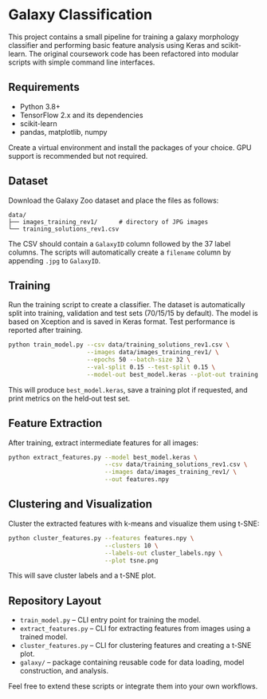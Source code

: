 # Galaxy Classification

This project contains a small pipeline for training a galaxy morphology classifier and performing basic feature analysis using Keras and scikit-learn. The original coursework code has been refactored into modular scripts with simple command line interfaces.

## Requirements

* Python 3.8+
* TensorFlow 2.x and its dependencies
* scikit-learn
* pandas, matplotlib, numpy

Create a virtual environment and install the packages of your choice. GPU support is recommended but not required.

## Dataset

Download the Galaxy Zoo dataset and place the files as follows:

```
data/
├── images_training_rev1/      # directory of JPG images
└── training_solutions_rev1.csv
```
The CSV should contain a `GalaxyID` column followed by the 37 label columns. The scripts will automatically create a `filename` column by appending `.jpg` to `GalaxyID`.

## Training

Run the training script to create a classifier. The dataset is automatically
split into training, validation and test sets (70/15/15 by default). The model
is based on Xception and is saved in Keras format. Test performance is reported
after training.

```bash
python train_model.py --csv data/training_solutions_rev1.csv \
                      --images data/images_training_rev1/ \
                      --epochs 50 --batch-size 32 \
                      --val-split 0.15 --test-split 0.15 \
                      --model-out best_model.keras --plot-out training.png
```

This will produce `best_model.keras`, save a training plot if requested, and
print metrics on the held‑out test set.

## Feature Extraction

After training, extract intermediate features for all images:

```bash
python extract_features.py --model best_model.keras \
                           --csv data/training_solutions_rev1.csv \
                           --images data/images_training_rev1/ \
                           --out features.npy
```

## Clustering and Visualization

Cluster the extracted features with k-means and visualize them using t-SNE:

```bash
python cluster_features.py --features features.npy \
                           --clusters 10 \
                           --labels-out cluster_labels.npy \
                           --plot tsne.png
```

This will save cluster labels and a t-SNE plot.

## Repository Layout

- `train_model.py` – CLI entry point for training the model.
- `extract_features.py` – CLI for extracting features from images using a trained model.
- `cluster_features.py` – CLI for clustering features and creating a t-SNE plot.
- `galaxy/` – package containing reusable code for data loading, model construction, and analysis.

Feel free to extend these scripts or integrate them into your own workflows.
